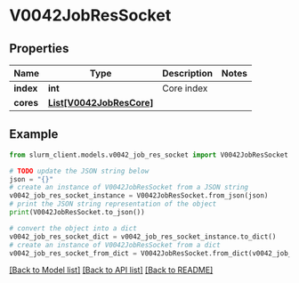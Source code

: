 # V0042JobResSocket


## Properties

Name | Type | Description | Notes
------------ | ------------- | ------------- | -------------
**index** | **int** | Core index | 
**cores** | [**List[V0042JobResCore]**](V0042JobResCore.md) |  | 

## Example

```python
from slurm_client.models.v0042_job_res_socket import V0042JobResSocket

# TODO update the JSON string below
json = "{}"
# create an instance of V0042JobResSocket from a JSON string
v0042_job_res_socket_instance = V0042JobResSocket.from_json(json)
# print the JSON string representation of the object
print(V0042JobResSocket.to_json())

# convert the object into a dict
v0042_job_res_socket_dict = v0042_job_res_socket_instance.to_dict()
# create an instance of V0042JobResSocket from a dict
v0042_job_res_socket_from_dict = V0042JobResSocket.from_dict(v0042_job_res_socket_dict)
```
[[Back to Model list]](../README.md#documentation-for-models) [[Back to API list]](../README.md#documentation-for-api-endpoints) [[Back to README]](../README.md)


